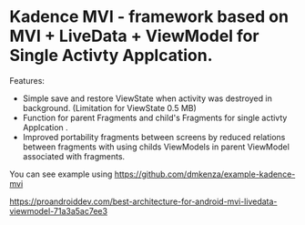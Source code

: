 # Kadence MVI -  framework based on MVI + LiveData + ViewModel for Single Activty Applcation.


Features:
- Simple save and restore ViewState when activity was destroyed in background. (Limitation for ViewState 0.5 MB)
- Function for parent Fragments and child's Fragments for single activty Applcation .
- Improved portability fragments between screens by reduced relations between fragments with using childs ViewModels in parent ViewModel associated with fragments.

You can see example using https://github.com/dmkenza/example-kadence-mvi    


https://proandroiddev.com/best-architecture-for-android-mvi-livedata-viewmodel-71a3a5ac7ee3
